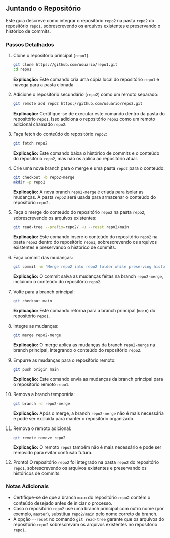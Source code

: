 ## Juntando o Repositório

Este guia descreve como integrar o repositório `repo2` na pasta `repo2` do repositório `repo1`, sobrescrevendo os arquivos existentes e preservando o histórico de commits.

### Passos Detalhados

1. Clone o repositório principal (`repo1`):
    ```sh
    git clone https://github.com/usuario/repo1.git
    cd repo1
    ```
    **Explicação:** Este comando cria uma cópia local do repositório `repo1` e navega para a pasta clonada.

2. Adicione o repositório secundário (`repo2`) como um remoto separado:
    ```sh
    git remote add repo2 https://github.com/usuario/repo2.git
    ```
    **Explicação:** Certifique-se de executar este comando dentro da pasta do repositório `repo1`. Isso adiciona o repositório `repo2` como um remoto adicional chamado `repo2`.

3. Faça fetch do conteúdo do repositório `repo2`:
    ```sh
    git fetch repo2
    ```
    **Explicação:** Este comando baixa o histórico de commits e o conteúdo do repositório `repo2`, mas não os aplica ao repositório atual.

4. Crie uma nova branch para o merge e uma pasta `repo2` para o conteúdo:
    ```sh
    git checkout -b repo2-merge
    mkdir -p repo2
    ```
    **Explicação:** A nova branch `repo2-merge` é criada para isolar as mudanças. A pasta `repo2` será usada para armazenar o conteúdo do repositório `repo2`.

5. Faça o merge do conteúdo do repositório `repo2` na pasta `repo2`, sobrescrevendo os arquivos existentes:
    ```sh
    git read-tree --prefix=repo2/ -u --reset repo2/main
    ```
    **Explicação:** Este comando insere o conteúdo do repositório `repo2` na pasta `repo2` dentro do repositório `repo1`, sobrescrevendo os arquivos existentes e preservando o histórico de commits.

6. Faça commit das mudanças:
    ```sh
    git commit -m "Merge repo2 into repo2 folder while preserving history"
    ```
    **Explicação:** O commit salva as mudanças feitas na branch `repo2-merge`, incluindo o conteúdo do repositório `repo2`.

7. Volte para a branch principal:
    ```sh
    git checkout main
    ```
    **Explicação:** Este comando retorna para a branch principal (`main`) do repositório `repo1`.

8. Integre as mudanças:
    ```sh
    git merge repo2-merge
    ```
    **Explicação:** O merge aplica as mudanças da branch `repo2-merge` na branch principal, integrando o conteúdo do repositório `repo2`.

9. Empurre as mudanças para o repositório remoto:
    ```sh
    git push origin main
    ```
    **Explicação:** Este comando envia as mudanças da branch principal para o repositório remoto `repo1`.

10. Remova a branch temporária:
    ```sh
    git branch -d repo2-merge
    ```
    **Explicação:** Após o merge, a branch `repo2-merge` não é mais necessária e pode ser excluída para manter o repositório organizado.

11. Remova o remoto adicional:
    ```sh
    git remote remove repo2
    ```
    **Explicação:** O remoto `repo2` também não é mais necessário e pode ser removido para evitar confusão futura.

12. Pronto! O repositório `repo2` foi integrado na pasta `repo2` do repositório `repo1`, sobrescrevendo os arquivos existentes e preservando os históricos de commits.

### Notas Adicionais

- Certifique-se de que a branch `main` do repositório `repo2` contém o conteúdo desejado antes de iniciar o processo.
- Caso o repositório `repo2` use uma branch principal com outro nome (por exemplo, `master`), substitua `repo2/main` pelo nome correto da branch.
- A opção `--reset` no comando `git read-tree` garante que os arquivos do repositório `repo2` sobrescrevam os arquivos existentes no repositório `repo1`.